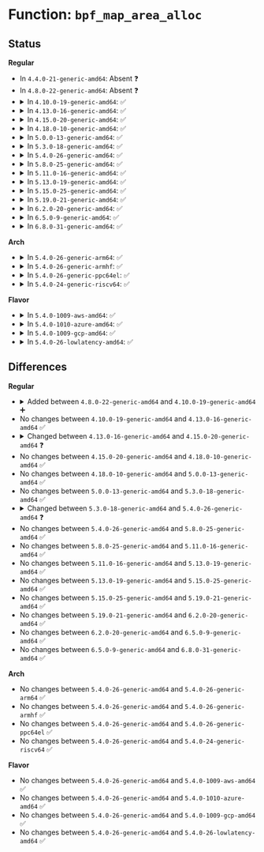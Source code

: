 # Function: <code>bpf_map_area_alloc</code>

## Status
<b>Regular</b>
<ul>
<li>
In <code>4.4.0-21-generic-amd64</code>: Absent ❓
</li>
<li>
In <code>4.8.0-22-generic-amd64</code>: Absent ❓
</li>
<li>
<details>
<summary>In <code>4.10.0-19-generic-amd64</code>: ✅</summary>

```c
void * bpf_map_area_alloc(size_t size)
```

```json
{
  "name": "bpf_map_area_alloc",
  "collision_type": "Unique Global",
  "inline_type": "No",
  "funcs": [
    {
      "addr": 18446744071580470656,
      "name": "bpf_map_area_alloc",
      "external": true,
      "loc": "kernel/bpf/syscall.c:55",
      "file": "kernel/bpf/syscall.c",
      "inline": "seen, unknown",
      "caller_inline": [],
      "caller_func": [
        "kernel/bpf/hashtab.c:htab_map_alloc",
        "kernel/bpf/hashtab.c:htab_map_alloc",
        "kernel/bpf/arraymap.c:array_map_alloc",
        "kernel/bpf/stackmap.c:stack_map_alloc",
        "kernel/bpf/stackmap.c:stack_map_alloc"
      ]
    }
  ],
  "symbols": [
    {
      "addr": 18446744071580470656,
      "name": "bpf_map_area_alloc",
      "section": ".text",
      "bind": "STB_GLOBAL",
      "size": 66
    }
  ]
}
```
</details>
</li>
<li>
<details>
<summary>In <code>4.13.0-16-generic-amd64</code>: ✅</summary>

```c
void * bpf_map_area_alloc(size_t size)
```

```json
{
  "name": "bpf_map_area_alloc",
  "collision_type": "Unique Global",
  "inline_type": "No",
  "funcs": [
    {
      "addr": 18446744071580490992,
      "name": "bpf_map_area_alloc",
      "external": true,
      "loc": "kernel/bpf/syscall.c:67",
      "file": "kernel/bpf/syscall.c",
      "inline": "seen, unknown",
      "caller_inline": [],
      "caller_func": [
        "kernel/bpf/hashtab.c:htab_map_alloc",
        "kernel/bpf/hashtab.c:htab_map_alloc",
        "kernel/bpf/arraymap.c:array_map_alloc",
        "kernel/bpf/stackmap.c:stack_map_alloc",
        "kernel/bpf/stackmap.c:stack_map_alloc"
      ]
    }
  ],
  "symbols": [
    {
      "addr": 18446744071580490992,
      "name": "bpf_map_area_alloc",
      "section": ".text",
      "bind": "STB_GLOBAL",
      "size": 66
    }
  ]
}
```
</details>
</li>
<li>
<details>
<summary>In <code>4.15.0-20-generic-amd64</code>: ✅</summary>

```c
void * bpf_map_area_alloc(size_t size, int numa_node)
```

```json
{
  "name": "bpf_map_area_alloc",
  "collision_type": "Unique Global",
  "inline_type": "No",
  "funcs": [
    {
      "addr": 18446744071580546000,
      "name": "bpf_map_area_alloc",
      "external": true,
      "loc": "kernel/bpf/syscall.c:113",
      "file": "kernel/bpf/syscall.c",
      "inline": "seen, unknown",
      "caller_inline": [],
      "caller_func": [
        "kernel/bpf/hashtab.c:htab_map_alloc",
        "kernel/bpf/hashtab.c:htab_map_alloc",
        "kernel/bpf/arraymap.c:array_map_alloc",
        "kernel/bpf/stackmap.c:stack_map_alloc",
        "kernel/bpf/stackmap.c:stack_map_alloc"
      ]
    }
  ],
  "symbols": [
    {
      "addr": 18446744071580546000,
      "name": "bpf_map_area_alloc",
      "section": ".text",
      "bind": "STB_GLOBAL",
      "size": 74
    }
  ]
}
```
</details>
</li>
<li>
<details>
<summary>In <code>4.18.0-10-generic-amd64</code>: ✅</summary>

```c
void * bpf_map_area_alloc(size_t size, int numa_node)
```

```json
{
  "name": "bpf_map_area_alloc",
  "collision_type": "Unique Global",
  "inline_type": "No",
  "funcs": [
    {
      "addr": 18446744071580634608,
      "name": "bpf_map_area_alloc",
      "external": true,
      "loc": "kernel/bpf/syscall.c:137",
      "file": "kernel/bpf/syscall.c",
      "inline": "seen, unknown",
      "caller_inline": [],
      "caller_func": [
        "kernel/bpf/hashtab.c:htab_map_alloc",
        "kernel/bpf/hashtab.c:htab_map_alloc",
        "kernel/bpf/arraymap.c:array_map_alloc",
        "kernel/bpf/stackmap.c:stack_map_alloc",
        "kernel/bpf/stackmap.c:stack_map_alloc"
      ]
    }
  ],
  "symbols": [
    {
      "addr": 18446744071580634608,
      "name": "bpf_map_area_alloc",
      "section": ".text",
      "bind": "STB_GLOBAL",
      "size": 74
    }
  ]
}
```
</details>
</li>
<li>
<details>
<summary>In <code>5.0.0-13-generic-amd64</code>: ✅</summary>

```c
void * bpf_map_area_alloc(size_t size, int numa_node)
```

```json
{
  "name": "bpf_map_area_alloc",
  "collision_type": "Unique Global",
  "inline_type": "No",
  "funcs": [
    {
      "addr": 18446744071580692848,
      "name": "bpf_map_area_alloc",
      "external": true,
      "loc": "kernel/bpf/syscall.c:137",
      "file": "kernel/bpf/syscall.c",
      "inline": "seen, unknown",
      "caller_inline": [],
      "caller_func": [
        "kernel/bpf/hashtab.c:htab_map_alloc",
        "kernel/bpf/hashtab.c:htab_map_alloc",
        "kernel/bpf/arraymap.c:array_map_alloc",
        "kernel/bpf/queue_stack_maps.c:queue_stack_map_alloc",
        "kernel/bpf/stackmap.c:stack_map_alloc",
        "kernel/bpf/stackmap.c:stack_map_alloc",
        "kernel/bpf/reuseport_array.c:reuseport_array_alloc"
      ]
    }
  ],
  "symbols": [
    {
      "addr": 18446744071580692848,
      "name": "bpf_map_area_alloc",
      "section": ".text",
      "bind": "STB_GLOBAL",
      "size": 74
    }
  ]
}
```
</details>
</li>
<li>
<details>
<summary>In <code>5.3.0-18-generic-amd64</code>: ✅</summary>

```c
void * bpf_map_area_alloc(size_t size, int numa_node)
```

```json
{
  "name": "bpf_map_area_alloc",
  "collision_type": "Unique Global",
  "inline_type": "No",
  "funcs": [
    {
      "addr": 18446744071580761504,
      "name": "bpf_map_area_alloc",
      "external": true,
      "loc": "kernel/bpf/syscall.c:129",
      "file": "kernel/bpf/syscall.c",
      "inline": "seen, unknown",
      "caller_inline": [],
      "caller_func": [
        "kernel/bpf/hashtab.c:htab_map_alloc",
        "kernel/bpf/hashtab.c:htab_map_alloc",
        "kernel/bpf/arraymap.c:array_map_alloc",
        "kernel/bpf/queue_stack_maps.c:queue_stack_map_alloc",
        "kernel/bpf/stackmap.c:stack_map_alloc",
        "kernel/bpf/stackmap.c:stack_map_alloc",
        "kernel/bpf/reuseport_array.c:reuseport_array_alloc"
      ]
    }
  ],
  "symbols": [
    {
      "addr": 18446744071580761504,
      "name": "bpf_map_area_alloc",
      "section": ".text",
      "bind": "STB_GLOBAL",
      "size": 77
    }
  ]
}
```
</details>
</li>
<li>
<details>
<summary>In <code>5.4.0-26-generic-amd64</code>: ✅</summary>

```c
void * bpf_map_area_alloc(u64 size, int numa_node)
```

```json
{
  "name": "bpf_map_area_alloc",
  "collision_type": "Unique Global",
  "inline_type": "No",
  "funcs": [
    {
      "addr": 18446744071580811552,
      "name": "bpf_map_area_alloc",
      "external": true,
      "loc": "kernel/bpf/syscall.c:129",
      "file": "kernel/bpf/syscall.c",
      "inline": "seen, unknown",
      "caller_inline": [],
      "caller_func": [
        "kernel/bpf/hashtab.c:htab_map_alloc",
        "kernel/bpf/hashtab.c:htab_map_alloc",
        "kernel/bpf/arraymap.c:array_map_alloc",
        "kernel/bpf/queue_stack_maps.c:queue_stack_map_alloc",
        "kernel/bpf/stackmap.c:stack_map_alloc",
        "kernel/bpf/stackmap.c:stack_map_alloc",
        "kernel/bpf/reuseport_array.c:reuseport_array_alloc"
      ]
    }
  ],
  "symbols": [
    {
      "addr": 18446744071580811552,
      "name": "bpf_map_area_alloc",
      "section": ".text",
      "bind": "STB_GLOBAL",
      "size": 86
    }
  ]
}
```
</details>
</li>
<li>
<details>
<summary>In <code>5.8.0-25-generic-amd64</code>: ✅</summary>

```c
void * bpf_map_area_alloc(u64 size, int numa_node)
```

```json
{
  "name": "bpf_map_area_alloc",
  "collision_type": "Unique Global",
  "inline_type": "No",
  "funcs": [
    {
      "addr": 18446744071580935856,
      "name": "bpf_map_area_alloc",
      "external": true,
      "loc": "kernel/bpf/syscall.c:303",
      "file": "kernel/bpf/syscall.c",
      "inline": "seen, unknown",
      "caller_inline": [],
      "caller_func": [
        "kernel/bpf/hashtab.c:htab_map_alloc",
        "kernel/bpf/hashtab.c:prealloc_init",
        "kernel/bpf/arraymap.c:array_map_alloc",
        "kernel/bpf/queue_stack_maps.c:queue_stack_map_alloc",
        "kernel/bpf/devmap.c:dev_map_init_map",
        "kernel/bpf/devmap.c:dev_map_init_map",
        "kernel/bpf/stackmap.c:stack_map_alloc",
        "kernel/bpf/stackmap.c:stack_map_alloc",
        "kernel/bpf/reuseport_array.c:reuseport_array_alloc"
      ]
    }
  ],
  "symbols": [
    {
      "addr": 18446744071580935856,
      "name": "bpf_map_area_alloc",
      "section": ".text",
      "bind": "STB_GLOBAL",
      "size": 18
    }
  ]
}
```
</details>
</li>
<li>
<details>
<summary>In <code>5.11.0-16-generic-amd64</code>: ✅</summary>

```c
void * bpf_map_area_alloc(u64 size, int numa_node)
```

```json
{
  "name": "bpf_map_area_alloc",
  "collision_type": "Unique Global",
  "inline_type": "No",
  "funcs": [
    {
      "addr": 18446744071580932496,
      "name": "bpf_map_area_alloc",
      "external": true,
      "loc": "kernel/bpf/syscall.c:311",
      "file": "kernel/bpf/syscall.c",
      "inline": "seen, unknown",
      "caller_inline": [],
      "caller_func": [
        "kernel/bpf/hashtab.c:htab_map_alloc",
        "kernel/bpf/hashtab.c:prealloc_init",
        "kernel/bpf/arraymap.c:array_map_alloc",
        "kernel/bpf/queue_stack_maps.c:queue_stack_map_alloc",
        "kernel/bpf/ringbuf.c:bpf_ringbuf_area_alloc",
        "kernel/bpf/stackmap.c:stack_map_alloc",
        "kernel/bpf/stackmap.c:stack_map_alloc",
        "kernel/bpf/reuseport_array.c:reuseport_array_alloc"
      ]
    }
  ],
  "symbols": [
    {
      "addr": 18446744071580932496,
      "name": "bpf_map_area_alloc",
      "section": ".text",
      "bind": "STB_GLOBAL",
      "size": 18
    }
  ]
}
```
</details>
</li>
<li>
<details>
<summary>In <code>5.13.0-19-generic-amd64</code>: ✅</summary>

```c
void * bpf_map_area_alloc(u64 size, int numa_node)
```

```json
{
  "name": "bpf_map_area_alloc",
  "collision_type": "Unique Global",
  "inline_type": "No",
  "funcs": [
    {
      "addr": 18446744071580935504,
      "name": "bpf_map_area_alloc",
      "external": true,
      "loc": "kernel/bpf/syscall.c:312",
      "file": "kernel/bpf/syscall.c",
      "inline": "seen, unknown",
      "caller_inline": [],
      "caller_func": [
        "kernel/bpf/hashtab.c:htab_map_alloc",
        "kernel/bpf/hashtab.c:prealloc_init",
        "kernel/bpf/arraymap.c:array_map_alloc",
        "kernel/bpf/queue_stack_maps.c:queue_stack_map_alloc",
        "kernel/bpf/ringbuf.c:bpf_ringbuf_alloc",
        "kernel/bpf/stackmap.c:stack_map_alloc",
        "kernel/bpf/stackmap.c:stack_map_alloc",
        "kernel/bpf/reuseport_array.c:reuseport_array_alloc"
      ]
    }
  ],
  "symbols": [
    {
      "addr": 18446744071580935504,
      "name": "bpf_map_area_alloc",
      "section": ".text",
      "bind": "STB_GLOBAL",
      "size": 18
    }
  ]
}
```
</details>
</li>
<li>
<details>
<summary>In <code>5.15.0-25-generic-amd64</code>: ✅</summary>

```c
void * bpf_map_area_alloc(u64 size, int numa_node)
```

```json
{
  "name": "bpf_map_area_alloc",
  "collision_type": "Unique Global",
  "inline_type": "No",
  "funcs": [
    {
      "addr": 18446744071581139344,
      "name": "bpf_map_area_alloc",
      "external": true,
      "loc": "kernel/bpf/syscall.c:331",
      "file": "kernel/bpf/syscall.c",
      "inline": "seen, unknown",
      "caller_inline": [],
      "caller_func": [
        "kernel/bpf/hashtab.c:htab_map_alloc",
        "kernel/bpf/hashtab.c:prealloc_init",
        "kernel/bpf/arraymap.c:array_map_alloc",
        "kernel/bpf/queue_stack_maps.c:queue_stack_map_alloc",
        "kernel/bpf/ringbuf.c:bpf_ringbuf_alloc",
        "kernel/bpf/devmap.c:dev_map_init_map",
        "kernel/bpf/devmap.c:dev_map_init_map",
        "kernel/bpf/stackmap.c:stack_map_alloc",
        "kernel/bpf/stackmap.c:stack_map_alloc",
        "kernel/bpf/reuseport_array.c:reuseport_array_alloc"
      ]
    }
  ],
  "symbols": [
    {
      "addr": 18446744071581139344,
      "name": "bpf_map_area_alloc",
      "section": ".text",
      "bind": "STB_GLOBAL",
      "size": 18
    }
  ]
}
```
</details>
</li>
<li>
<details>
<summary>In <code>5.19.0-21-generic-amd64</code>: ✅</summary>

```c
void * bpf_map_area_alloc(u64 size, int numa_node)
```

```json
{
  "name": "bpf_map_area_alloc",
  "collision_type": "Unique Global",
  "inline_type": "No",
  "funcs": [
    {
      "addr": 18446744071581412032,
      "name": "bpf_map_area_alloc",
      "external": true,
      "loc": "kernel/bpf/syscall.c:337",
      "file": "kernel/bpf/syscall.c",
      "inline": "seen, unknown",
      "caller_inline": [],
      "caller_func": [
        "kernel/bpf/hashtab.c:htab_map_alloc",
        "kernel/bpf/hashtab.c:prealloc_init",
        "kernel/bpf/arraymap.c:array_map_alloc",
        "kernel/bpf/bloom_filter.c:bloom_map_alloc",
        "kernel/bpf/queue_stack_maps.c:queue_stack_map_alloc",
        "kernel/bpf/ringbuf.c:bpf_ringbuf_alloc",
        "kernel/bpf/devmap.c:dev_map_init_map",
        "kernel/bpf/devmap.c:dev_map_init_map",
        "kernel/bpf/stackmap.c:stack_map_alloc",
        "kernel/bpf/stackmap.c:stack_map_alloc",
        "kernel/bpf/reuseport_array.c:reuseport_array_alloc"
      ]
    }
  ],
  "symbols": [
    {
      "addr": 18446744071581412032,
      "name": "bpf_map_area_alloc",
      "section": ".text",
      "bind": "STB_GLOBAL",
      "size": 28
    }
  ]
}
```
</details>
</li>
<li>
<details>
<summary>In <code>6.2.0-20-generic-amd64</code>: ✅</summary>

```c
void * bpf_map_area_alloc(u64 size, int numa_node)
```

```json
{
  "name": "bpf_map_area_alloc",
  "collision_type": "Unique Global",
  "inline_type": "No",
  "funcs": [
    {
      "addr": 18446744071581764992,
      "name": "bpf_map_area_alloc",
      "external": true,
      "loc": "kernel/bpf/syscall.c:337",
      "file": "kernel/bpf/syscall.c",
      "inline": "seen, unknown",
      "caller_inline": [],
      "caller_func": [
        "kernel/bpf/hashtab.c:htab_map_alloc",
        "kernel/bpf/hashtab.c:htab_map_alloc",
        "kernel/bpf/hashtab.c:prealloc_init",
        "kernel/bpf/arraymap.c:array_map_alloc",
        "kernel/bpf/bloom_filter.c:bloom_map_alloc",
        "kernel/bpf/local_storage.c:cgroup_storage_map_alloc",
        "kernel/bpf/queue_stack_maps.c:queue_stack_map_alloc",
        "kernel/bpf/ringbuf.c:bpf_ringbuf_alloc",
        "kernel/bpf/bpf_local_storage.c:bpf_local_storage_map_alloc",
        "kernel/bpf/devmap.c:dev_map_init_map",
        "kernel/bpf/devmap.c:dev_map_init_map",
        "kernel/bpf/cpumap.c:cpu_map_alloc",
        "kernel/bpf/cpumap.c:cpu_map_alloc",
        "kernel/bpf/offload.c:bpf_map_offload_map_alloc",
        "kernel/bpf/stackmap.c:stack_map_alloc",
        "kernel/bpf/stackmap.c:stack_map_alloc",
        "kernel/bpf/reuseport_array.c:reuseport_array_alloc"
      ]
    }
  ],
  "symbols": [
    {
      "addr": 18446744071581764992,
      "name": "bpf_map_area_alloc",
      "section": ".text",
      "bind": "STB_GLOBAL",
      "size": 28
    }
  ]
}
```
</details>
</li>
<li>
<details>
<summary>In <code>6.5.0-9-generic-amd64</code>: ✅</summary>

```c
void * bpf_map_area_alloc(u64 size, int numa_node)
```

```json
{
  "name": "bpf_map_area_alloc",
  "collision_type": "Unique Global",
  "inline_type": "No",
  "funcs": [
    {
      "addr": 18446744071581926256,
      "name": "bpf_map_area_alloc",
      "external": true,
      "loc": "kernel/bpf/syscall.c:310",
      "file": "kernel/bpf/syscall.c",
      "inline": "seen, unknown",
      "caller_inline": [],
      "caller_func": [
        "kernel/bpf/hashtab.c:htab_map_alloc",
        "kernel/bpf/hashtab.c:htab_map_alloc",
        "kernel/bpf/hashtab.c:prealloc_init",
        "kernel/bpf/arraymap.c:array_map_alloc",
        "kernel/bpf/bloom_filter.c:bloom_map_alloc",
        "kernel/bpf/local_storage.c:cgroup_storage_map_alloc",
        "kernel/bpf/queue_stack_maps.c:queue_stack_map_alloc",
        "kernel/bpf/ringbuf.c:bpf_ringbuf_alloc",
        "kernel/bpf/bpf_local_storage.c:bpf_local_storage_map_alloc",
        "kernel/bpf/devmap.c:dev_map_alloc",
        "kernel/bpf/devmap.c:dev_map_init_map",
        "kernel/bpf/devmap.c:dev_map_init_map",
        "kernel/bpf/offload.c:bpf_map_offload_map_alloc",
        "kernel/bpf/stackmap.c:stack_map_alloc",
        "kernel/bpf/stackmap.c:stack_map_alloc",
        "kernel/bpf/reuseport_array.c:reuseport_array_alloc",
        "kernel/bpf/bpf_struct_ops.c:bpf_struct_ops_map_alloc",
        "kernel/bpf/bpf_struct_ops.c:bpf_struct_ops_map_alloc",
        "kernel/bpf/bpf_struct_ops.c:bpf_struct_ops_map_alloc",
        "net/xdp/xskmap.c:xsk_map_alloc"
      ]
    }
  ],
  "symbols": [
    {
      "addr": 18446744071581926256,
      "name": "bpf_map_area_alloc",
      "section": ".text",
      "bind": "STB_GLOBAL",
      "size": 28
    }
  ]
}
```
</details>
</li>
<li>
<details>
<summary>In <code>6.8.0-31-generic-amd64</code>: ✅</summary>

```c
void * bpf_map_area_alloc(u64 size, int numa_node)
```

```json
{
  "name": "bpf_map_area_alloc",
  "collision_type": "Unique Global",
  "inline_type": "No",
  "funcs": [
    {
      "addr": 18446744071582052688,
      "name": "bpf_map_area_alloc",
      "external": true,
      "loc": "kernel/bpf/syscall.c:311",
      "file": "kernel/bpf/syscall.c",
      "inline": "seen, unknown",
      "caller_inline": [],
      "caller_func": [
        "kernel/bpf/hashtab.c:htab_map_alloc",
        "kernel/bpf/hashtab.c:htab_map_alloc",
        "kernel/bpf/hashtab.c:prealloc_init",
        "kernel/bpf/arraymap.c:array_map_alloc",
        "kernel/bpf/bloom_filter.c:bloom_map_alloc",
        "kernel/bpf/local_storage.c:cgroup_storage_map_alloc",
        "kernel/bpf/queue_stack_maps.c:queue_stack_map_alloc",
        "kernel/bpf/ringbuf.c:bpf_ringbuf_alloc",
        "kernel/bpf/bpf_local_storage.c:bpf_local_storage_map_alloc",
        "kernel/bpf/devmap.c:dev_map_alloc",
        "kernel/bpf/devmap.c:dev_map_init_map",
        "kernel/bpf/devmap.c:dev_map_init_map",
        "kernel/bpf/offload.c:bpf_map_offload_map_alloc",
        "kernel/bpf/stackmap.c:stack_map_alloc",
        "kernel/bpf/stackmap.c:stack_map_alloc",
        "kernel/bpf/reuseport_array.c:reuseport_array_alloc",
        "kernel/bpf/bpf_struct_ops.c:bpf_struct_ops_map_alloc",
        "kernel/bpf/bpf_struct_ops.c:bpf_struct_ops_map_alloc",
        "kernel/bpf/bpf_struct_ops.c:bpf_struct_ops_map_alloc",
        "net/xdp/xskmap.c:xsk_map_alloc"
      ]
    }
  ],
  "symbols": [
    {
      "addr": 18446744071582052688,
      "name": "bpf_map_area_alloc",
      "section": ".text",
      "bind": "STB_GLOBAL",
      "size": 28
    }
  ]
}
```
</details>
</li>
</ul>
<b>Arch</b>
<ul>
<li>
<details>
<summary>In <code>5.4.0-26-generic-arm64</code>: ✅</summary>

```c
void * bpf_map_area_alloc(u64 size, int numa_node)
```

```json
{
  "name": "bpf_map_area_alloc",
  "collision_type": "Unique Global",
  "inline_type": "No",
  "funcs": [
    {
      "addr": 18446603336492131944,
      "name": "bpf_map_area_alloc",
      "external": true,
      "loc": "kernel/bpf/syscall.c:129",
      "file": "kernel/bpf/syscall.c",
      "inline": "seen, unknown",
      "caller_inline": [],
      "caller_func": [
        "kernel/bpf/hashtab.c:htab_map_alloc",
        "kernel/bpf/hashtab.c:htab_map_alloc",
        "kernel/bpf/arraymap.c:array_map_alloc",
        "kernel/bpf/queue_stack_maps.c:queue_stack_map_alloc",
        "kernel/bpf/devmap.c:dev_map_init_map",
        "kernel/bpf/stackmap.c:stack_map_alloc",
        "kernel/bpf/stackmap.c:stack_map_alloc",
        "kernel/bpf/reuseport_array.c:reuseport_array_alloc"
      ]
    }
  ],
  "symbols": [
    {
      "addr": 18446603336492131944,
      "name": "bpf_map_area_alloc",
      "section": ".text",
      "bind": "STB_GLOBAL",
      "size": 136
    }
  ]
}
```
</details>
</li>
<li>
<details>
<summary>In <code>5.4.0-26-generic-armhf</code>: ✅</summary>

```c
void * bpf_map_area_alloc(u64 size, int numa_node)
```

```json
{
  "name": "bpf_map_area_alloc",
  "collision_type": "Unique Global",
  "inline_type": "No",
  "funcs": [
    {
      "addr": 3226030588,
      "name": "bpf_map_area_alloc",
      "external": true,
      "loc": "kernel/bpf/syscall.c:129",
      "file": "kernel/bpf/syscall.c",
      "inline": "seen, unknown",
      "caller_inline": [],
      "caller_func": [
        "kernel/bpf/hashtab.c:htab_map_alloc",
        "kernel/bpf/hashtab.c:htab_map_alloc",
        "kernel/bpf/arraymap.c:array_map_alloc",
        "kernel/bpf/queue_stack_maps.c:queue_stack_map_alloc",
        "kernel/bpf/devmap.c:dev_map_init_map",
        "kernel/bpf/stackmap.c:stack_map_alloc",
        "kernel/bpf/stackmap.c:stack_map_alloc",
        "kernel/bpf/reuseport_array.c:reuseport_array_alloc"
      ]
    }
  ],
  "symbols": [
    {
      "addr": 3226030588,
      "name": "bpf_map_area_alloc",
      "section": ".text",
      "bind": "STB_GLOBAL",
      "size": 120
    }
  ]
}
```
</details>
</li>
<li>
<details>
<summary>In <code>5.4.0-26-generic-ppc64el</code>: ✅</summary>

```c
void * bpf_map_area_alloc(u64 size, int numa_node)
```

```json
{
  "name": "bpf_map_area_alloc",
  "collision_type": "Unique Global",
  "inline_type": "No",
  "funcs": [
    {
      "addr": 13835058055285338800,
      "name": "bpf_map_area_alloc",
      "external": true,
      "loc": "kernel/bpf/syscall.c:129",
      "file": "kernel/bpf/syscall.c",
      "inline": "seen, unknown",
      "caller_inline": [],
      "caller_func": [
        "kernel/bpf/hashtab.c:htab_map_alloc",
        "kernel/bpf/hashtab.c:htab_map_alloc",
        "kernel/bpf/arraymap.c:array_map_alloc",
        "kernel/bpf/queue_stack_maps.c:queue_stack_map_alloc",
        "kernel/bpf/stackmap.c:stack_map_alloc",
        "kernel/bpf/stackmap.c:stack_map_alloc",
        "kernel/bpf/reuseport_array.c:reuseport_array_alloc"
      ]
    }
  ],
  "symbols": [
    {
      "addr": 13835058055285338800,
      "name": "bpf_map_area_alloc",
      "section": ".text",
      "bind": "STB_GLOBAL",
      "size": 200
    }
  ]
}
```
</details>
</li>
<li>
<details>
<summary>In <code>5.4.0-24-generic-riscv64</code>: ✅</summary>

```c
void * bpf_map_area_alloc(u64 size, int numa_node)
```

```json
{
  "name": "bpf_map_area_alloc",
  "collision_type": "Unique Global",
  "inline_type": "No",
  "funcs": [
    {
      "addr": 18446743936272298088,
      "name": "bpf_map_area_alloc",
      "external": true,
      "loc": "kernel/bpf/syscall.c:129",
      "file": "kernel/bpf/syscall.c",
      "inline": "seen, unknown",
      "caller_inline": [],
      "caller_func": [
        "kernel/bpf/hashtab.c:htab_map_alloc",
        "kernel/bpf/hashtab.c:htab_map_alloc",
        "kernel/bpf/arraymap.c:array_map_alloc",
        "kernel/bpf/queue_stack_maps.c:queue_stack_map_alloc",
        "kernel/bpf/devmap.c:dev_map_init_map",
        "kernel/bpf/stackmap.c:stack_map_alloc",
        "kernel/bpf/stackmap.c:stack_map_alloc",
        "kernel/bpf/reuseport_array.c:reuseport_array_alloc"
      ]
    }
  ],
  "symbols": [
    {
      "addr": 18446743936272298088,
      "name": "bpf_map_area_alloc",
      "section": ".text",
      "bind": "STB_GLOBAL",
      "size": 114
    }
  ]
}
```
</details>
</li>
</ul>
<b>Flavor</b>
<ul>
<li>
<details>
<summary>In <code>5.4.0-1009-aws-amd64</code>: ✅</summary>

```c
void * bpf_map_area_alloc(u64 size, int numa_node)
```

```json
{
  "name": "bpf_map_area_alloc",
  "collision_type": "Unique Global",
  "inline_type": "No",
  "funcs": [
    {
      "addr": 18446744071580780352,
      "name": "bpf_map_area_alloc",
      "external": true,
      "loc": "kernel/bpf/syscall.c:129",
      "file": "kernel/bpf/syscall.c",
      "inline": "seen, unknown",
      "caller_inline": [],
      "caller_func": [
        "kernel/bpf/hashtab.c:htab_map_alloc",
        "kernel/bpf/hashtab.c:htab_map_alloc",
        "kernel/bpf/arraymap.c:array_map_alloc",
        "kernel/bpf/queue_stack_maps.c:queue_stack_map_alloc",
        "kernel/bpf/stackmap.c:stack_map_alloc",
        "kernel/bpf/stackmap.c:stack_map_alloc",
        "kernel/bpf/reuseport_array.c:reuseport_array_alloc"
      ]
    }
  ],
  "symbols": [
    {
      "addr": 18446744071580780352,
      "name": "bpf_map_area_alloc",
      "section": ".text",
      "bind": "STB_GLOBAL",
      "size": 86
    }
  ]
}
```
</details>
</li>
<li>
<details>
<summary>In <code>5.4.0-1010-azure-amd64</code>: ✅</summary>

```c
void * bpf_map_area_alloc(u64 size, int numa_node)
```

```json
{
  "name": "bpf_map_area_alloc",
  "collision_type": "Unique Global",
  "inline_type": "No",
  "funcs": [
    {
      "addr": 18446744071580726528,
      "name": "bpf_map_area_alloc",
      "external": true,
      "loc": "kernel/bpf/syscall.c:129",
      "file": "kernel/bpf/syscall.c",
      "inline": "seen, unknown",
      "caller_inline": [],
      "caller_func": [
        "kernel/bpf/hashtab.c:htab_map_alloc",
        "kernel/bpf/hashtab.c:htab_map_alloc",
        "kernel/bpf/arraymap.c:array_map_alloc",
        "kernel/bpf/queue_stack_maps.c:queue_stack_map_alloc",
        "kernel/bpf/stackmap.c:stack_map_alloc",
        "kernel/bpf/stackmap.c:stack_map_alloc",
        "kernel/bpf/reuseport_array.c:reuseport_array_alloc"
      ]
    }
  ],
  "symbols": [
    {
      "addr": 18446744071580726528,
      "name": "bpf_map_area_alloc",
      "section": ".text",
      "bind": "STB_GLOBAL",
      "size": 86
    }
  ]
}
```
</details>
</li>
<li>
<details>
<summary>In <code>5.4.0-1009-gcp-amd64</code>: ✅</summary>

```c
void * bpf_map_area_alloc(u64 size, int numa_node)
```

```json
{
  "name": "bpf_map_area_alloc",
  "collision_type": "Unique Global",
  "inline_type": "No",
  "funcs": [
    {
      "addr": 18446744071580771600,
      "name": "bpf_map_area_alloc",
      "external": true,
      "loc": "kernel/bpf/syscall.c:129",
      "file": "kernel/bpf/syscall.c",
      "inline": "seen, unknown",
      "caller_inline": [],
      "caller_func": [
        "kernel/bpf/hashtab.c:htab_map_alloc",
        "kernel/bpf/hashtab.c:htab_map_alloc",
        "kernel/bpf/arraymap.c:array_map_alloc",
        "kernel/bpf/queue_stack_maps.c:queue_stack_map_alloc",
        "kernel/bpf/stackmap.c:stack_map_alloc",
        "kernel/bpf/stackmap.c:stack_map_alloc",
        "kernel/bpf/reuseport_array.c:reuseport_array_alloc"
      ]
    }
  ],
  "symbols": [
    {
      "addr": 18446744071580771600,
      "name": "bpf_map_area_alloc",
      "section": ".text",
      "bind": "STB_GLOBAL",
      "size": 86
    }
  ]
}
```
</details>
</li>
<li>
<details>
<summary>In <code>5.4.0-26-lowlatency-amd64</code>: ✅</summary>

```c
void * bpf_map_area_alloc(u64 size, int numa_node)
```

```json
{
  "name": "bpf_map_area_alloc",
  "collision_type": "Unique Global",
  "inline_type": "No",
  "funcs": [
    {
      "addr": 18446744071580829824,
      "name": "bpf_map_area_alloc",
      "external": true,
      "loc": "kernel/bpf/syscall.c:129",
      "file": "kernel/bpf/syscall.c",
      "inline": "seen, unknown",
      "caller_inline": [],
      "caller_func": [
        "kernel/bpf/hashtab.c:htab_map_alloc",
        "kernel/bpf/hashtab.c:htab_map_alloc",
        "kernel/bpf/arraymap.c:array_map_alloc",
        "kernel/bpf/queue_stack_maps.c:queue_stack_map_alloc",
        "kernel/bpf/stackmap.c:stack_map_alloc",
        "kernel/bpf/stackmap.c:stack_map_alloc",
        "kernel/bpf/reuseport_array.c:reuseport_array_alloc"
      ]
    }
  ],
  "symbols": [
    {
      "addr": 18446744071580829824,
      "name": "bpf_map_area_alloc",
      "section": ".text",
      "bind": "STB_GLOBAL",
      "size": 86
    }
  ]
}
```
</details>
</li>
</ul>

## Differences
<b>Regular</b>
<ul>
<li>
<details>
<summary>Added between <code>4.8.0-22-generic-amd64</code> and <code>4.10.0-19-generic-amd64</code> ➕</summary>

```c
void * bpf_map_area_alloc(size_t size)
```
</details>
</li>
<li>
No changes between <code>4.10.0-19-generic-amd64</code> and <code>4.13.0-16-generic-amd64</code> ✅
</li>
<li>
<details>
<summary>Changed between <code>4.13.0-16-generic-amd64</code> and <code>4.15.0-20-generic-amd64</code> ❓</summary>
<ul>
<li>
<b>Param added. </b>
<code>int numa_node</code>
</li>
</ul>
</details>
</li>
<li>
No changes between <code>4.15.0-20-generic-amd64</code> and <code>4.18.0-10-generic-amd64</code> ✅
</li>
<li>
No changes between <code>4.18.0-10-generic-amd64</code> and <code>5.0.0-13-generic-amd64</code> ✅
</li>
<li>
No changes between <code>5.0.0-13-generic-amd64</code> and <code>5.3.0-18-generic-amd64</code> ✅
</li>
<li>
<details>
<summary>Changed between <code>5.3.0-18-generic-amd64</code> and <code>5.4.0-26-generic-amd64</code> ❓</summary>
<ul>
<li>
<b>Param type changed. </b>
<code>size_t size</code> ➡️ <code>u64 size</code>
</li>
</ul>
</details>
</li>
<li>
No changes between <code>5.4.0-26-generic-amd64</code> and <code>5.8.0-25-generic-amd64</code> ✅
</li>
<li>
No changes between <code>5.8.0-25-generic-amd64</code> and <code>5.11.0-16-generic-amd64</code> ✅
</li>
<li>
No changes between <code>5.11.0-16-generic-amd64</code> and <code>5.13.0-19-generic-amd64</code> ✅
</li>
<li>
No changes between <code>5.13.0-19-generic-amd64</code> and <code>5.15.0-25-generic-amd64</code> ✅
</li>
<li>
No changes between <code>5.15.0-25-generic-amd64</code> and <code>5.19.0-21-generic-amd64</code> ✅
</li>
<li>
No changes between <code>5.19.0-21-generic-amd64</code> and <code>6.2.0-20-generic-amd64</code> ✅
</li>
<li>
No changes between <code>6.2.0-20-generic-amd64</code> and <code>6.5.0-9-generic-amd64</code> ✅
</li>
<li>
No changes between <code>6.5.0-9-generic-amd64</code> and <code>6.8.0-31-generic-amd64</code> ✅
</li>
</ul>
<b>Arch</b>
<ul>
<li>
No changes between <code>5.4.0-26-generic-amd64</code> and <code>5.4.0-26-generic-arm64</code> ✅
</li>
<li>
No changes between <code>5.4.0-26-generic-amd64</code> and <code>5.4.0-26-generic-armhf</code> ✅
</li>
<li>
No changes between <code>5.4.0-26-generic-amd64</code> and <code>5.4.0-26-generic-ppc64el</code> ✅
</li>
<li>
No changes between <code>5.4.0-26-generic-amd64</code> and <code>5.4.0-24-generic-riscv64</code> ✅
</li>
</ul>
<b>Flavor</b>
<ul>
<li>
No changes between <code>5.4.0-26-generic-amd64</code> and <code>5.4.0-1009-aws-amd64</code> ✅
</li>
<li>
No changes between <code>5.4.0-26-generic-amd64</code> and <code>5.4.0-1010-azure-amd64</code> ✅
</li>
<li>
No changes between <code>5.4.0-26-generic-amd64</code> and <code>5.4.0-1009-gcp-amd64</code> ✅
</li>
<li>
No changes between <code>5.4.0-26-generic-amd64</code> and <code>5.4.0-26-lowlatency-amd64</code> ✅
</li>
</ul>
